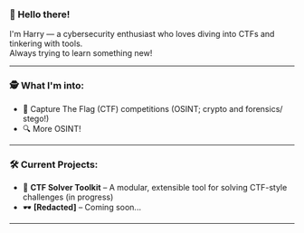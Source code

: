 ### 👋 Hello there!

I'm Harry — a cybersecurity enthusiast who loves diving into CTFs and tinkering with tools.  
Always trying to learn something new!

---

### 🕵️ What I'm into:
- 🔐 Capture The Flag (CTF) competitions (OSINT; crypto and forensics/ stego!)
- 🔍 More OSINT!

---

### 🛠️ Current Projects:
- 🧰 **CTF Solver Toolkit** – A modular, extensible tool for solving CTF-style challenges (in progress)  
- 🕶️ **[Redacted]** – Coming soon...

---

<!-- Optional: Add your TryHackMe stats or GitHub stats below -->

<!--
![TryHackMe Stats](https://raw.githubusercontent.com/smrtcookie123/smrtcookie123/master/assets/thm_propic.png)
-->

<!--
![GitHub Stats](https://github-readme-stats.vercel.app/api?username=Harry1053&show_icons=true&theme=radical)
-->

